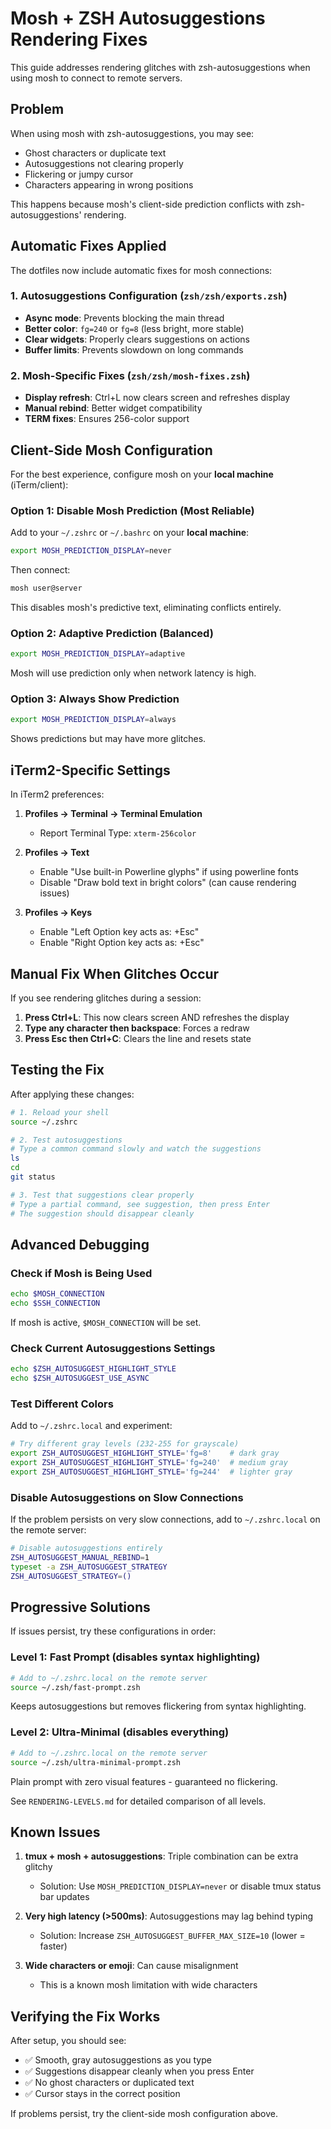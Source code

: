 # Mosh + ZSH Autosuggestions Rendering Fixes

This guide addresses rendering glitches with zsh-autosuggestions when using mosh to connect to remote servers.

## Problem

When using mosh with zsh-autosuggestions, you may see:
- Ghost characters or duplicate text
- Autosuggestions not clearing properly
- Flickering or jumpy cursor
- Characters appearing in wrong positions

This happens because mosh's client-side prediction conflicts with zsh-autosuggestions' rendering.

## Automatic Fixes Applied

The dotfiles now include automatic fixes for mosh connections:

### 1. Autosuggestions Configuration (`zsh/zsh/exports.zsh`)
- **Async mode**: Prevents blocking the main thread
- **Better color**: `fg=240` or `fg=8` (less bright, more stable)
- **Clear widgets**: Properly clears suggestions on actions
- **Buffer limits**: Prevents slowdown on long commands

### 2. Mosh-Specific Fixes (`zsh/zsh/mosh-fixes.zsh`)
- **Display refresh**: Ctrl+L now clears screen and refreshes display
- **Manual rebind**: Better widget compatibility
- **TERM fixes**: Ensures 256-color support

## Client-Side Mosh Configuration

For the best experience, configure mosh on your **local machine** (iTerm/client):

### Option 1: Disable Mosh Prediction (Most Reliable)
Add to your `~/.zshrc` or `~/.bashrc` on your **local machine**:
```bash
export MOSH_PREDICTION_DISPLAY=never
```

Then connect:
```bash
mosh user@server
```

This disables mosh's predictive text, eliminating conflicts entirely.

### Option 2: Adaptive Prediction (Balanced)
```bash
export MOSH_PREDICTION_DISPLAY=adaptive
```

Mosh will use prediction only when network latency is high.

### Option 3: Always Show Prediction
```bash
export MOSH_PREDICTION_DISPLAY=always
```

Shows predictions but may have more glitches.

## iTerm2-Specific Settings

In iTerm2 preferences:

1. **Profiles → Terminal → Terminal Emulation**
   - Report Terminal Type: `xterm-256color`

2. **Profiles → Text**
   - Enable "Use built-in Powerline glyphs" if using powerline fonts
   - Disable "Draw bold text in bright colors" (can cause rendering issues)

3. **Profiles → Keys**
   - Enable "Left Option key acts as: +Esc"
   - Enable "Right Option key acts as: +Esc"

## Manual Fix When Glitches Occur

If you see rendering glitches during a session:

1. **Press Ctrl+L**: This now clears screen AND refreshes the display
2. **Type any character then backspace**: Forces a redraw
3. **Press Esc then Ctrl+C**: Clears the line and resets state

## Testing the Fix

After applying these changes:

```bash
# 1. Reload your shell
source ~/.zshrc

# 2. Test autosuggestions
# Type a common command slowly and watch the suggestions
ls
cd
git status

# 3. Test that suggestions clear properly
# Type a partial command, see suggestion, then press Enter
# The suggestion should disappear cleanly
```

## Advanced Debugging

### Check if Mosh is Being Used
```bash
echo $MOSH_CONNECTION
echo $SSH_CONNECTION
```

If mosh is active, `$MOSH_CONNECTION` will be set.

### Check Current Autosuggestions Settings
```bash
echo $ZSH_AUTOSUGGEST_HIGHLIGHT_STYLE
echo $ZSH_AUTOSUGGEST_USE_ASYNC
```

### Test Different Colors
Add to `~/.zshrc.local` and experiment:
```bash
# Try different gray levels (232-255 for grayscale)
export ZSH_AUTOSUGGEST_HIGHLIGHT_STYLE='fg=8'    # dark gray
export ZSH_AUTOSUGGEST_HIGHLIGHT_STYLE='fg=240'  # medium gray
export ZSH_AUTOSUGGEST_HIGHLIGHT_STYLE='fg=244'  # lighter gray
```

### Disable Autosuggestions on Slow Connections
If the problem persists on very slow connections, add to `~/.zshrc.local` on the remote server:
```bash
# Disable autosuggestions entirely
ZSH_AUTOSUGGEST_MANUAL_REBIND=1
typeset -a ZSH_AUTOSUGGEST_STRATEGY
ZSH_AUTOSUGGEST_STRATEGY=()
```

## Progressive Solutions

If issues persist, try these configurations in order:

### Level 1: Fast Prompt (disables syntax highlighting)
```bash
# Add to ~/.zshrc.local on the remote server
source ~/.zsh/fast-prompt.zsh
```
Keeps autosuggestions but removes flickering from syntax highlighting.

### Level 2: Ultra-Minimal (disables everything)
```bash
# Add to ~/.zshrc.local on the remote server
source ~/.zsh/ultra-minimal-prompt.zsh
```
Plain prompt with zero visual features - guaranteed no flickering.

See `RENDERING-LEVELS.md` for detailed comparison of all levels.

## Known Issues

1. **tmux + mosh + autosuggestions**: Triple combination can be extra glitchy
   - Solution: Use `MOSH_PREDICTION_DISPLAY=never` or disable tmux status bar updates

2. **Very high latency (>500ms)**: Autosuggestions may lag behind typing
   - Solution: Increase `ZSH_AUTOSUGGEST_BUFFER_MAX_SIZE=10` (lower = faster)

3. **Wide characters or emoji**: Can cause misalignment
   - This is a known mosh limitation with wide characters

## Verifying the Fix Works

After setup, you should see:
- ✅ Smooth, gray autosuggestions as you type
- ✅ Suggestions disappear cleanly when you press Enter
- ✅ No ghost characters or duplicated text
- ✅ Cursor stays in the correct position

If problems persist, try the client-side mosh configuration above.
